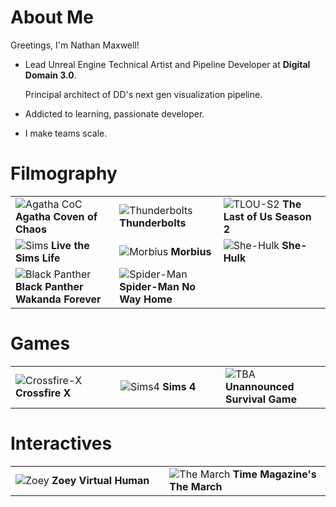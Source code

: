 # About Me

Greetings, I'm Nathan Maxwell!

- Lead Unreal Engine Technical Artist and Pipeline Developer at **Digital Domain 3.0**.

  Principal architect of DD's next gen visualization pipeline.

- Addicted to learning, passionate developer.

- I make teams scale.

# Filmography
<table>
<tr>
        <td>
            <img src="https://i.imgur.com/eAjMIA0.jpg" alt="Agatha CoC">
                <b>Agatha Coven of Chaos</b>
        </td>
        <td>
            <img src="https://i.imgur.com/5ITPEWm.jpg" alt="Thunderbolts">
                <b>Thunderbolts</b>
        </td>
        <td>
            <img src="https://i.imgur.com/gouRt2i.jpg" alt="TLOU-S2">
                <b>The Last of Us Season 2</b>
        </td>
    </tr>
    <tr>
        <td width="33%">
            <img src="https://i.imgur.com/6FscQao.jpeg" alt="Sims">
                <b>Live the Sims Life</b>
        </td>
        <td>
            <img src="https://i.imgur.com/swZtOBH.jpeg" alt="Morbius">
                <b>Morbius</b>
        </td>
        <td>
            <img src="https://i.imgur.com/D3RgHJZ.jpeg" alt="She-Hulk">
                <b>She-Hulk</b>
        </td>
    </tr>
    <tr>
        <td>
            <img src="https://i.imgur.com/Loli5QD.jpg" alt="Black Panther">
                <b>Black Panther Wakanda Forever</b>
        </td>
        <td width="33%">
            <img src="https://i.imgur.com/3ElbW4O.jpeg" alt="Spider-Man">
                <b>Spider-Man No Way Home</b>
        </td>
    </tr>
</table>

# Games
<table>
    <tr>
        <td width="33%">
            <img src="https://i.imgur.com/PWuYzPp.jpeg" alt="Crossfire-X">
                <b>Crossfire X</b>
        </td>
        <td width="33%">
            <img src="https://i.imgur.com/M8UZSc9.png" alt="Sims4">
                <b>Sims 4</b>
        </td>
        <td width="33%">
            <img src="https://i.imgur.com/kN8ysgi.png" alt="TBA">
                <b>Unannounced Survival Game</b>
        </td>
    </tr>
</table>

# Interactives
<table>
    <tr>
        <td width="17%">
            <img src="https://i.imgur.com/oAfmEJ9.jpeg" alt="Zoey">
                <b>Zoey Virtual Human</b>
        </td>
        <td width="16%">
            <img src="https://i.imgur.com/N9TKwSU.jpeg" alt="The March">
                <b>Time Magazine's The March</b>
        </td>
    </tr>
</table>
